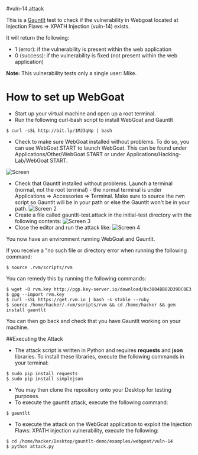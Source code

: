 #vuln-14.attack

This is a [Gauntlt](http://gauntlt.org/) test to check if the vulnerability in Webgoat located at Injection Flaws => XPATH Injection (vuln-14) exists.

It will return the following:
 - 1 (error): if the vulnerability is present within the web application
 - 0 (success): if the vulnerability is fixed (not present within the web application)

**Note:** This vulnerability tests only a single user: Mike.

# How to set up WebGoat 
* Start up your virtual machine and open up a root terminal.
* Run the following curl-bash script to install WebGoat and Gauntlt
```
$ curl -sSL http://bit.ly/1MJ3qNp | bash
```
* Check to make sure WebGoat installed without problems. To do so, you can use WebGoat START to launch WebGoat. This can be found under Applications/Other/WebGoat START or under Applications/Hacking-Lab/WebGoat START.

![Screen](https://raw.githubusercontent.com/aseal134/gauntlt-demo/master/examples/webgoat/vuln-14/Screenshots/HL-Launch-WebGoat.png)
* Check that Gauntlt installed without problems. 
Launch a terminal (normal, not the root terminal) - the normal terminal is under Applications => Accessories => Terminal.  Make sure to source the rvm script so Gauntlt will be in your path or else the Gauntlt won't be in your path.
![Screen 2](https://raw.githubusercontent.com/aseal134/gauntlt-demo/master/examples/webgoat/vuln-14/Screenshots/HL-Source-rvm.png)
* Create a file called gauntlt-test.attack in the initial-test directory with the following contents:
![Screen 3](https://raw.githubusercontent.com/aseal134/gauntlt-demo/master/examples/webgoat/vuln-14/Screenshots/HL-test-attack2.png)
* Close the editor and run the attack like:
![Screen 4](https://raw.githubusercontent.com/aseal134/gauntlt-demo/master/examples/webgoat/vuln-14/Screenshots/HL-gauntlt-test.png)

You now have an environment running WebGoat and Gauntlt.

If you receive a "no such file or directory error when running the following command: 
```
$ source .rvm/scripts/rvm
```
You can remedy this by running the following commands:
```
$ wget -O rvm.key http://pgp.key-server.io/download/0x3804BB82D39DC0E3
$ gpg --import rvm.key
$ curl -sSL https://get.rvm.io | bash -s stable --ruby
$ source /home/hacker/.rvm/scripts/rvm && cd /home/hacker && gem install gauntlt
```
You can then go back and check that you have Gauntlt working on your machine.

##Executing the Attack
* The attack script is written in Python and requires **requests** and **json** libraries. To install these libraries, execute the following commands in your terminal:
```
$ sudo pip install requests
$ sudo pip install simplejson
```
* You may then clone the repository onto your Desktop for testing purposes.
* To execute the gauntlt attack, execute the following command:
```
$ gauntlt
```
* To execute the attack on the WebGoat application to exploit the Injection Flaws: XPATH injection vulnerability, execute the following:
```
$ cd /home/hacker/Desktop/gauntlt-demo/examples/webgoat/vuln-14
$ python attack.py
```
